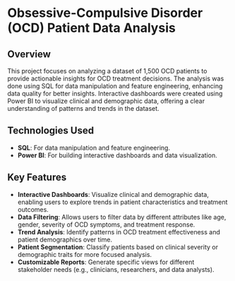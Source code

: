 # Obsessive-Compulsive Disorder (OCD) Patient Data Analysis

## Overview
This project focuses on analyzing a dataset of 1,500 OCD patients to provide actionable insights for OCD treatment decisions. The analysis was done using SQL for data manipulation and feature engineering, enhancing data quality for better insights. Interactive dashboards were created using Power BI to visualize clinical and demographic data, offering a clear understanding of patterns and trends in the dataset.

## Technologies Used
- **SQL**: For data manipulation and feature engineering.
- **Power BI**: For building interactive dashboards and data visualization.

## Key Features
- **Interactive Dashboards**: Visualize clinical and demographic data, enabling users to explore trends in patient characteristics and treatment outcomes.
- **Data Filtering**: Allows users to filter data by different attributes like age, gender, severity of OCD symptoms, and treatment response.
- **Trend Analysis**: Identify patterns in OCD treatment effectiveness and patient demographics over time.
- **Patient Segmentation**: Classify patients based on clinical severity or demographic traits for more focused analysis.
- **Customizable Reports**: Generate specific views for different stakeholder needs (e.g., clinicians, researchers, and data analysts).
